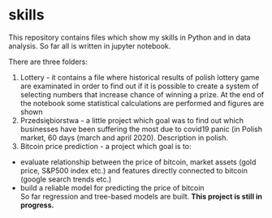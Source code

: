 # skills
This repository contains files which show my skills in Python and in data analysis. So far all is written in jupyter notebook.

There are three folders:
1. Lottery - it contains a file where historical results of polish lottery game are examinated in order to find out if it is possible to create a system of selecting numbers that increase chance of winning a prize. At the end of the notebook some statistical calculations are performed and figures are shown
2. Przedsiębiorstwa - a little project which goal was to find out which businesses have been suffering the most due to covid19 panic (in Polish market, 60 days (march and april 2020). Description in polish.
3. Bitcoin price prediction - a project which goal is to:
 - evaluate relationship between the price of bitcoin, market assets (gold price, S&P500 index etc.) and features directly connected to bitcoin (google search trends etc.)
 - build a reliable model for predicting the price of bitcoin <br> So far regression and tree-based models are built. __This project is still in progress.__ 
